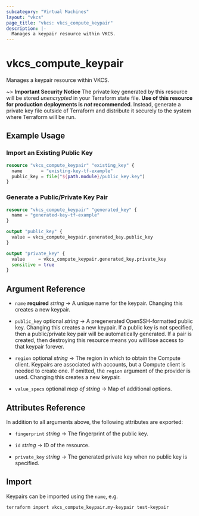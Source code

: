```yaml
---
subcategory: "Virtual Machines"
layout: "vkcs"
page_title: "vkcs: vkcs_compute_keypair"
description: |-
  Manages a keypair resource within VKCS.
---
```


# vkcs_compute_keypair

Manages a keypair resource within VKCS.

~> **Important Security Notice** The private key generated by this resource will be stored *unencrypted* in your Terraform state file. **Use of this resource for production deployments is *not* recommended**. Instead, generate a private key file outside of Terraform and distribute it securely to the system where Terraform will be run.

## Example Usage
### Import an Existing Public Key
```terraform
resource "vkcs_compute_keypair" "existing_key" {
  name       = "existing-key-tf-example"
  public_key = file("${path.module}/public_key.key")
}
```

### Generate a Public/Private Key Pair
```terraform
resource "vkcs_compute_keypair" "generated_key" {
  name = "generated-key-tf-example"
}

output "public_key" {
  value = vkcs_compute_keypair.generated_key.public_key
}

output "private_key" {
  value     = vkcs_compute_keypair.generated_key.private_key
  sensitive = true
}
```
## Argument Reference
- `name` **required** *string* &rarr;  A unique name for the keypair. Changing this creates a new keypair.

- `public_key` optional *string* &rarr;  A pregenerated OpenSSH-formatted public key. Changing this creates a new keypair. If a public key is not specified, then a public/private key pair will be automatically generated. If a pair is created, then destroying this resource means you will lose access to that keypair forever.

- `region` optional *string* &rarr;  The region in which to obtain the Compute client. Keypairs are associated with accounts, but a Compute client is needed to create one. If omitted, the `region` argument of the provider is used. Changing this creates a new keypair.

- `value_specs` optional *map of* *string* &rarr;  Map of additional options.


## Attributes Reference
In addition to all arguments above, the following attributes are exported:
- `fingerprint` *string* &rarr;  The fingerprint of the public key.

- `id` *string* &rarr;  ID of the resource.

- `private_key` *string* &rarr;  The generated private key when no public key is specified.



## Import

Keypairs can be imported using the `name`, e.g.
```shell
terraform import vkcs_compute_keypair.my-keypair test-keypair
```

